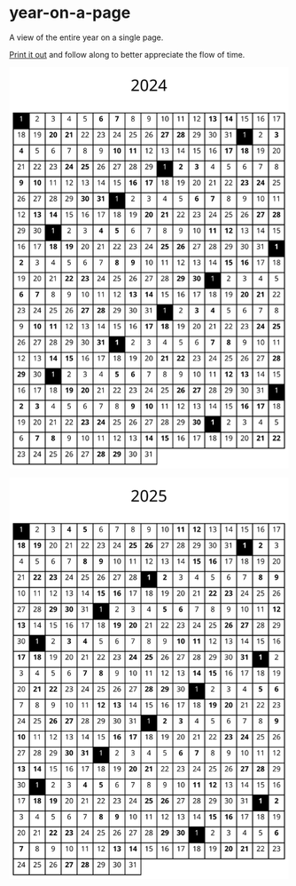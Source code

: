 # year-on-a-page

A view of the entire year on a single page.

[Print it out](https://raw.githubusercontent.com/hoffa/year-on-a-page/main/2024.svg) and follow along to better appreciate the flow of time.

<p align="center">
  <img src="2024.svg" />
</p>

<p align="center">
  <img src="2025.svg" />
</p>
